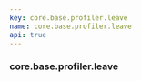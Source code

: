 ```yaml
---
key: core.base.profiler.leave
name: core.base.profiler.leave
api: true
---
```


### core.base.profiler.leave
